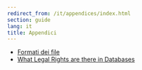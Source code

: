 ```yaml
---
redirect_from: /it/appendices/index.html
section: guide
lang: it
title: Appendici
---
```


-   [Formati dei file](file-formats/)
-   [What Legal Rights are there in Databases](what-legal-ip-rights-are-there-in-databases.html)
